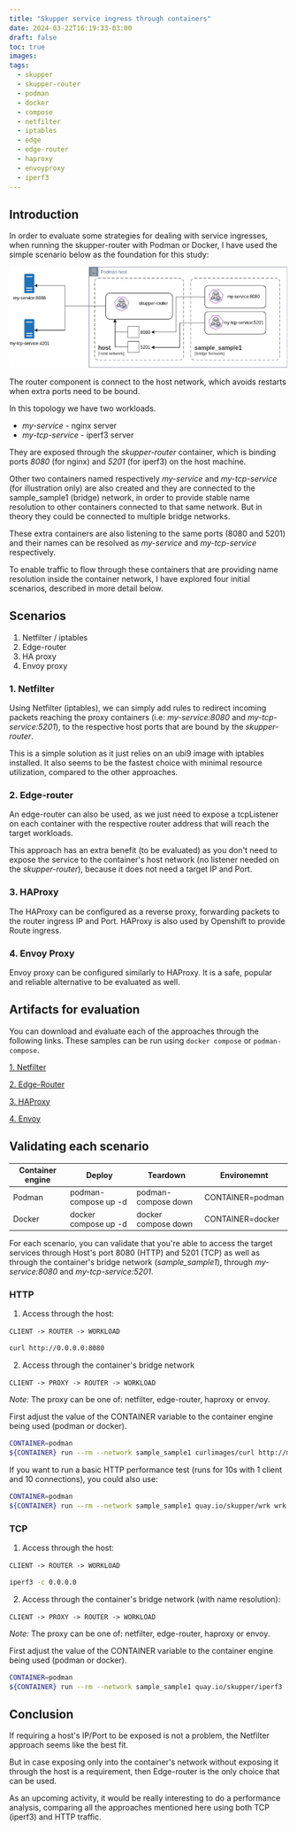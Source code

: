 ```yaml
---
title: "Skupper service ingress through containers"
date: 2024-03-22T16:19:33-03:00
draft: false
toc: true
images:
tags:
  - skupper
  - skupper-router
  - podman
  - docker
  - compose
  - netfilter
  - iptables
  - edge
  - edge-router
  - haproxy
  - envoyproxy
  - iperf3
---
```


## Introduction

In order to evaluate some strategies for dealing with service ingresses,
when running the skupper-router with Podman or Docker, I have used the simple
scenario below as the foundation for this study:

![](images/scenario.png)

The router component is connect to the host network, which avoids restarts
when extra ports need to be bound.

In this topology we have two workloads.

* _my-service_ - nginx server
* _my-tcp-service_ - iperf3 server

They are exposed through the _skupper-router_ container, which is binding
ports _8080_ (for nginx) and _5201_ (for iperf3) on the host machine.

Other two containers named respectively _my-service_ and _my-tcp-service_ (for
illustration only) are also created and they are connected to the sample_sample1 (bridge) network,
in order to provide stable name resolution to other containers connected to that
same network. But in theory they could be connected to multiple bridge networks.

These extra containers are also listening to the same ports (8080 and 5201) and
their names can be resolved as _my-service_ and _my-tcp-service_ respectively.

To enable traffic to flow through these containers that are providing name resolution inside
the container network, I have explored four initial scenarios, described in more detail below.

## Scenarios

1. Netfilter / iptables
2. Edge-router
3. HA proxy
4. Envoy proxy

### 1. Netfilter

Using Netfilter (iptables), we can simply add rules to redirect incoming packets reaching the
proxy containers (i.e: _my-service:8080_ and _my-tcp-service:5201_), to the respective
host ports that are bound by the _skupper-router_.

This is a simple solution as it just relies on an ubi9 image with iptables installed. It also seems
to be the fastest choice with minimal resource utilization, compared to the other approaches.

### 2. Edge-router

An edge-router can also be used, as we just need to expose a tcpListener on each container
with the respective router address that will reach the target workloads.

This approach has an extra benefit (to be evaluated) as you don't need to expose the service to the
container's host network (no listener needed on the _skupper-router_), because it does not need a target
IP and Port.

### 3. HAProxy

The HAProxy can be configured as a reverse proxy, forwarding packets to the router
ingress IP and Port. HAProxy is also used by Openshift to provide Route ingress.

### 4. Envoy Proxy

Envoy proxy can be configured similarly to HAProxy. It is a safe, popular and reliable
alternative to be evaluated as well.

## Artifacts for evaluation

You can download and evaluate each of the approaches through the following links.
These samples can be run using `docker compose` or `podman-compose`.

[1. Netfilter](resources/netfilter.tar.gz)

[2. Edge-Router](resources/edgerouter.tar.gz)

[3. HAProxy](resources/haproxy.tar.gz)

[4. Envoy](resources/envoy.tar.gz)

## Validating each scenario

| Container engine | Deploy               | Teardown            | Environemnt      |
| ---------------- | -------------------- | ------------------- | ---------------- |
| Podman           | podman-compose up -d | podman-compose down | CONTAINER=podman |
| Docker           | docker compose up -d | docker compose down | CONTAINER=docker |

For each scenario, you can validate that you're able to access the target services through
Host's port 8080 (HTTP) and 5201 (TCP) as well as through the container's bridge network (_sample_sample1_),
through _my-service:8080_ and _my-tcp-service:5201_.

### HTTP

1. Access through the host:

`CLIENT -> ROUTER -> WORKLOAD`

```bash
curl http://0.0.0.0:8080
```

2. Access through the container's bridge network


`CLIENT -> PROXY -> ROUTER -> WORKLOAD`

_Note:_ The proxy can be one of: netfilter, edge-router, haproxy or envoy.

First adjust the value of the CONTAINER variable to the container engine being used (podman or docker).

```bash
CONTAINER=podman
${CONTAINER} run --rm --network sample_sample1 curlimages/curl http://my-service:8080
```

If you want to run a basic HTTP performance test (runs for 10s with 1 client and 10 connections),
you could also use:

```bash
CONTAINER=podman
${CONTAINER} run --rm --network sample_sample1 quay.io/skupper/wrk wrk -d 10s -c 10 -t 1 --latency http://my-service:8080
```

### TCP

1. Access through the host:

`CLIENT -> ROUTER -> WORKLOAD`

```bash
iperf3 -c 0.0.0.0
```

2. Access through the container's bridge network (with name resolution):

`CLIENT -> PROXY -> ROUTER -> WORKLOAD`

_Note:_ The proxy can be one of: netfilter, edge-router, haproxy or envoy.

First adjust the value of the CONTAINER variable to the container engine being used (podman or docker).

```bash
CONTAINER=podman
${CONTAINER} run --rm --network sample_sample1 quay.io/skupper/iperf3 -c my-tcp-service
```

## Conclusion

If requiring a host's IP/Port to be exposed is not a problem, the Netfilter approach
seems like the best fit.

But in case exposing only into the container's network without exposing it through the host
is a requirement, then Edge-router is the only choice that can be used.

As an upcoming activity, it would be really interesting to do a performance analysis, comparing all the
approaches mentioned here using both TCP (iperf3) and HTTP traffic.
